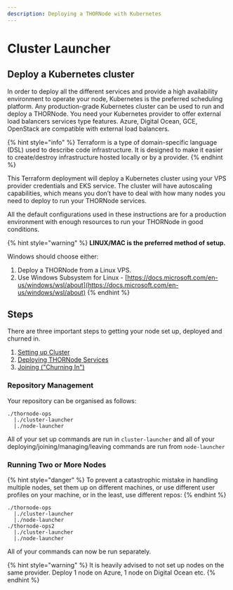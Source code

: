 ```yaml
---
description: Deploying a THORNode with Kubernetes
---
```


# Cluster Launcher

## **Deploy a Kubernetes cluster**

In order to deploy all the different services and provide a high availability environment to operate your node, Kubernetes is the preferred scheduling platform. Any production-grade Kubernetes cluster can be used to run and deploy a THORNode. You need your Kubernetes provider to offer external load balancers services type features. Azure, Digital Ocean, GCE, OpenStack are compatible with external load balancers.

{% hint style="info" %}
Terraform is a type of domain-specific language (DSL) used to describe code infrastructure. It is designed to make it easier to create/destroy infrastructure hosted locally or by a provider.
{% endhint %}

This Terraform deployment will deploy a Kubernetes cluster using your VPS provider credentials and EKS service. The cluster will have autoscaling capabilities, which means you don’t have to deal with how many nodes you need to deploy to run your THORNode services.

All the default configurations used in these instructions are for a production environment with enough resources to run your THORNode in good conditions.

{% hint style="warning" %}
**LINUX/MAC is the preferred method of setup.**

Windows should choose either:

1. Deploy a THORNode from a Linux VPS.
2. Use Windows Subsystem for Linux - [https://docs.microsoft.com/en-us/windows/wsl/about](https://docs.microsoft.com/en-us/windows/wsl/about)
{% endhint %}

## Steps

There are three important steps to getting your node set up, deployed and churned in.

1. [Setting up Cluster](setup-aws.md)
2. [Deploying THORNode Services](../deploying.md)
3. [Joining ("Churning In")](../joining.md)

### Repository Management

Your repository can be organised as follows:

```
./thornode-ops
  |./cluster-launcher
  |./node-launcher
```

All of your set up commands are run in `cluster-launcher` and all of your deploying/joining/managing/leaving commands are run from `node-launcher`

### Running Two or More Nodes

{% hint style="danger" %}
To prevent a catastrophic mistake in handling multiple nodes, set them up on different machines, or use different user profiles on your machine, or in the least, use different repos:
{% endhint %}

```
./thornode-ops
  |./cluster-launcher
  |./node-launcher
./thornode-ops2
  |./cluster-launcher
  |./node-launcher
```

All of your commands can now be run separately.

{% hint style="warning" %}
It is heavily advised to not set up nodes on the same provider. Deploy 1 node on Azure, 1 node on Digital Ocean etc.
{% endhint %}
